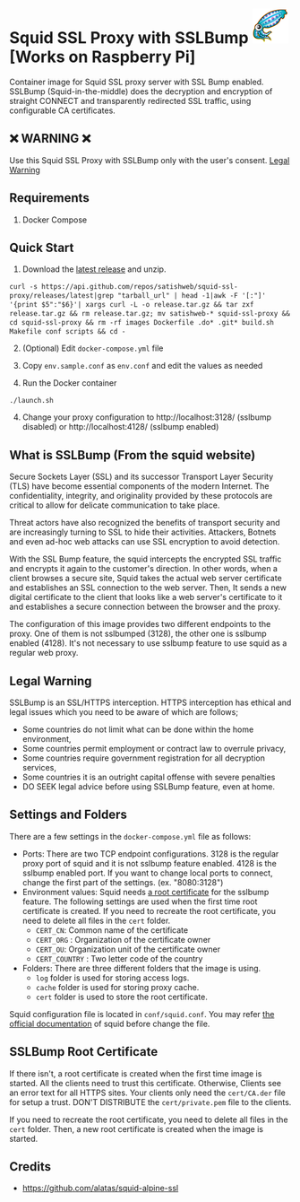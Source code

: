 # Squid SSL Proxy with SSLBump ![Logo](images/squid-logo.png) [Works on Raspberry Pi]
Container image for Squid SSL proxy server with SSL Bump enabled. SSLBump (Squid-in-the-middle) does the decryption and encryption of straight CONNECT and transparently redirected SSL traffic, using configurable CA certificates.

## :x: WARNING :x:
Use this Squid SSL Proxy with SSLBump only with the user's consent. [Legal Warning](#legal-warning)

## Requirements
1. Docker Compose

## Quick Start

1. Download the [latest release](https://github.com/satishweb/squid-ssl-proxy/releases/latest) and unzip.

```shell
curl -s https://api.github.com/repos/satishweb/squid-ssl-proxy/releases/latest|grep "tarball_url" | head -1|awk -F '[:"]' '{print $5":"$6}'| xargs curl -L -o release.tar.gz && tar zxf release.tar.gz && rm release.tar.gz; mv satishweb-* squid-ssl-proxy && cd squid-ssl-proxy && rm -rf images Dockerfile .do* .git* build.sh Makefile conf scripts && cd - 
```

2. (Optional) Edit `docker-compose.yml` file

3. Copy `env.sample.conf` as `env.conf` and edit the values as needed

4. Run the Docker container

```shell
./launch.sh
```

4. Change your proxy configuration to http://localhost:3128/ (sslbump disabled) or http://localhost:4128/ (sslbump enabled)

## What is SSLBump (From the squid website)

Secure Sockets Layer (SSL) and its successor Transport Layer Security (TLS) have become essential components of the modern Internet. The confidentiality, integrity, and originality provided by these protocols are critical to allow for delicate communication to take place.

Threat actors have also recognized the benefits of transport security and are increasingly turning to SSL to hide their activities. Attackers, Botnets and even ad-hoc web attacks can use SSL encryption to avoid detection.

With the SSL Bump feature, the squid intercepts the encrypted SSL traffic and encrypts it again to the customer's direction. In other words, when a client browses a secure site, Squid takes the actual web server certificate and establishes an SSL connection to the web server. Then, It sends a new digital certificate to the client that looks like a web server's certificate to it and establishes a secure connection between the browser and the proxy.

The configuration of this image provides two different endpoints to the proxy. One of them is not sslbumped (3128), the other one is sslbump enabled (4128). It's not necessary to use sslbump feature to use squid as a regular web proxy.

## Legal Warning

SSLBump is an SSL/HTTPS interception. HTTPS interception has ethical and legal issues which you need to be aware of which are follows;

* Some countries do not limit what can be done within the home environment,
* Some countries permit employment or contract law to overrule privacy,
* Some countries require government registration for all decryption services,
* Some countries it is an outright capital offense with severe penalties
* DO SEEK legal advice before using SSLBump feature, even at home.

## Settings and Folders

There are a few settings in the `docker-compose.yml` file as follows:

* Ports: There are two TCP endpoint configurations. 3128 is the regular proxy port of squid and it is not sslbump feature enabled. 4128 is the sslbump enabled port. If you want to change local ports to connect, change the first part of the settings. (ex. "8080:3128")
* Environment values: Squid needs [a root certificate](#sslbump-root-certificate) for the sslbump feature. The following settings are used when the first time root certificate is created. If you need to recreate the root certificate, you need to delete all files in the `cert` folder.
  * `CERT_CN`: Common name of the certificate
  * `CERT_ORG` : Organization of the certificate owner
  * `CERT_OU`: Organization unit of the certificate owner
  * `CERT_COUNTRY` : Two letter code of the country
* Folders: There are three different folders that the image is using.
  * `log` folder is used for storing access logs.
  * `cache` folder is used for storing proxy cache.
  * `cert` folder is used to store the root certificate.

Squid configuration file is located in `conf/squid.conf`. You may refer [the official documentation](http://www.squid-cache.org/Versions/v3/3.5/cfgman/) of squid before change the file.

## SSLBump Root Certificate

If there isn't, a root certificate is created when the first time image is started. All the clients need to trust this certificate. Otherwise, Clients see an error text for all HTTPS sites. Your clients only need the `cert/CA.der` file for setup a trust. DON'T DISTRIBUTE the `cert/private.pem` file to the clients.

If you need to recreate the root certificate, you need to delete all files in the `cert` folder. Then, a new root certificate is created when the image is started.

## Credits
- https://github.com/alatas/squid-alpine-ssl
